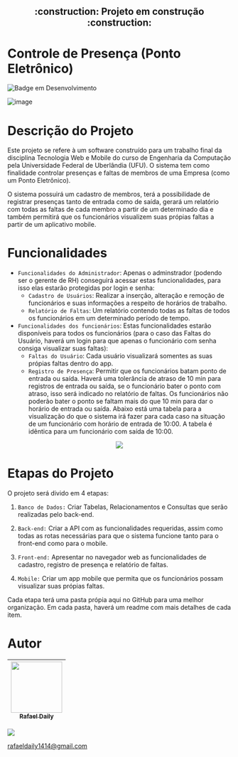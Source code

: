 
<h2 align="center"> 
    :construction:  Projeto em construção  :construction:
</h2>

# Controle de Presença (Ponto Eletrônico)

![Badge em Desenvolvimento](http://img.shields.io/static/v1?label=STATUS&message=EM%20DESENVOLVIMENTO&color=GREEN&style=for-the-badge)


![image](https://user-images.githubusercontent.com/119074384/215282635-53443d7a-c311-4fa8-acc6-c5f9bbef17d1.png)





# Descrição do Projeto
Este projeto se refere à um software construído para um trabalho final da disciplina Tecnologia Web e Mobile do curso de Engenharia da Computação pela Universidade Federal de Uberlândia (UFU). O sistema tem como finalidade controlar presenças e faltas de membros de uma Empresa  (como um Ponto Eletrônico).

O sistema possuirá um cadastro de membros, terá a possibilidade de registrar presenças tanto de entrada como de saída, gerará um relatório com todas as faltas de cada membro a partir de um determinado dia e também permitirá que os funcionários visualizem suas própias faltas a partir de um aplicativo mobile.


# Funcionalidades

- `Funcionalidades do Administrador`: Apenas o adminstrador (podendo ser o gerente de RH) conseguirá acessar estas funcionalidades, para isso elas estarão protegidas por login e senha:
    - `Cadastro de Usuários`: Realizar a inserção, alteração e remoção de funcionários e suas informações a respeito de horários de trabalho.
    - `Relatório de Faltas`: Um relatório contendo todas as faltas de todos os funcionários em um determinado período de tempo.
- `Funcionalidades dos funcionários`: Estas funcionalidades estarão disponíveis para todos os funcionários (para o caso das Faltas do Usuário, haverá um login para que apenas o funcionário com senha consiga visualizar suas faltas):
    - `Faltas do Usuário`: Cada usuário visualizará somentes as suas própias faltas dentro do app.
    - `Registro de Presença`: Permitir que os funcionários batam ponto de entrada ou saída. Haverá uma tolerância de atraso de 10 min para registros de entrada ou saída, se o funcionário bater o ponto com atraso, isso será indicado no relatório de faltas. Os funcionários não poderão bater o ponto se faltam mais do que 10 min para dar o horário de entrada ou saída. Abaixo está uma tabela para a visualização do que o sistema irá fazer para cada caso na situação de um funcionário com horário de entrada de 10:00. A tabela é idêntica para um funcionário com saída de 10:00.

<p align="center">
  <img src="https://user-images.githubusercontent.com/119074384/215286872-e84d7740-55dd-439f-b162-868c0ef0cf5e.png" />
</p>



# Etapas do Projeto

O projeto será divido em 4 etapas:

1. `Banco de Dados:` Criar Tabelas, Relacionamentos e Consultas que serão realizadas pelo back-end.

2. `Back-end:` Criar a API com as funcionalidades requeridas, assim como todas as rotas necessárias para que o sistema funcione tanto para o front-end como para o mobile.

3. `Front-end:` Apresentar no navegador web as funcionalidades de cadastro, registro de presença e relatório de faltas.

4. `Mobile:` Criar um app mobile que permita que os funcionários possam visualizar suas própias faltas.

Cada etapa terá uma pasta própia aqui no GitHub para uma melhor organização. Em cada pasta, haverá um readme com mais detalhes de cada item.

# Autor




  |  [<img src="https://user-images.githubusercontent.com/119074384/215287567-3e825a20-afc6-4f63-9cc4-a1efa604560c.png" width=115><br><sub>Rafael Daily</sub>](https://github.com/rafaeldaily14)|
| :---:

[<img src="https://img.shields.io/badge/linkedin-%230077B5.svg?&style=for-the-badge&logo=linkedin&logoColor=white" />](https://www.linkedin.com/in/rafael-daily-santos-martins-9138741b3/)

rafaeldaily1414@gmail.com

